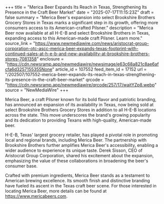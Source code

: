 +++
title = "Merica Beer Expands Its Reach in Texas, Strengthening Its Presence in the Craft Beer Market"
date = "2025-07-17T11:15:23Z"
draft = false
summary = "Merica Beer's expansion into select Brookshire Brothers Grocery Stores in Texas marks a significant step in its growth, offering more consumers access to its American-crafted Pilsner."
description = "Merica Beer now available at all H-E-B and select Brookshire Brothers in Texas, expanding access to this American-made craft Pilsner. Learn more."
source_link = "https://www.newmediawire.com/news/aristocrat-group-corporation-otc-ascc-merica-beer-expands-texas-footprint-with-continued-sales-at-h-e-b-and-new-availability-at-brookshire-brothers-stores-7081358"
enclosure = "https://cdn.newsramp.app/newmediawire/newsimage/e63c68a821c8ae6afcfa6d3257155355None"
article_id = 107552
feed_item_id = 17152
url = "/202507/107552-merica-beer-expands-its-reach-in-texas-strengthening-its-presence-in-the-craft-beer-market"
qrcode = "https://cdn.newsramp.app/newmediawire/qrcode/257/17/waitYZp8.webp"
source = "NewMediaWire"
+++

<p>Merica Beer, a craft Pilsner known for its bold flavor and patriotic branding, has announced an expansion of its availability in Texas, now being sold at select Brookshire Brothers Grocery Stores in addition to all H-E-B locations across the state. This move underscores the brand's growing popularity and its dedication to providing Texans with high-quality, American-made beer.</p><p>H-E-B, Texas' largest grocery retailer, has played a pivotal role in promoting local and regional brands, including Merica Beer. The partnership with Brookshire Brothers further amplifies Merica Beer's accessibility, enabling a wider audience to experience its unique taste. Derek Sisson, CEO of Aristocrat Group Corporation, shared his excitement about the expansion, emphasizing the value of these collaborations in broadening the beer's consumer base.</p><p>Crafted with premium ingredients, Merica Beer stands as a testament to American brewing excellence. Its smooth finish and distinctive branding have fueled its ascent in the Texas craft beer scene. For those interested in locating Merica Beer, more details can be found at <a href='https://www.mericabeers.com' rel='nofollow' target='_blank'>https://www.mericabeers.com</a>.</p>